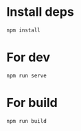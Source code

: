 # Install deps
```
npm install
```

# For dev
```
npm run serve
```

# For build
```
npm run build
```